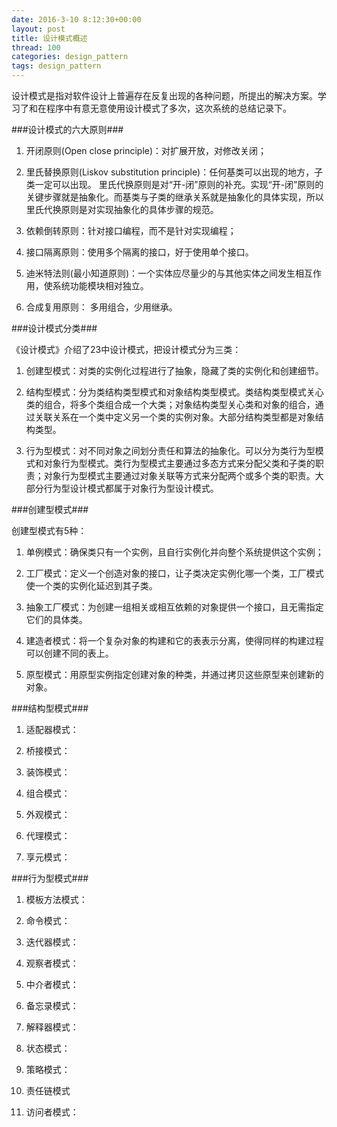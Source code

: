 ```yaml
---
date: 2016-3-10 8:12:30+00:00
layout: post
title: 设计模式概述
thread: 100
categories: design_pattern
tags: design_pattern
---
```


设计模式是指对软件设计上普遍存在反复出现的各种问题，所提出的解决方案。学习了和在程序中有意无意使用设计模式了多次，这次系统的总结记录下。

###设计模式的六大原则###

 1. 开闭原则(Open close principle)：对扩展开放，对修改关闭；

 2. 里氏替换原则(Liskov substitution principle)：任何基类可以出现的地方，子类一定可以出现。 里氏代换原则是对“开-闭”原则的补充。实现“开-闭”原则的关键步骤就是抽象化。而基类与子类的继承关系就是抽象化的具体实现，所以里氏代换原则是对实现抽象化的具体步骤的规范。

 3. 依赖倒转原则：针对接口编程，而不是针对实现编程；

 4. 接口隔离原则：使用多个隔离的接口，好于使用单个接口。

 5. 迪米特法则(最小知道原则)：一个实体应尽量少的与其他实体之间发生相互作用，使系统功能模块相对独立。

 6. 合成复用原则： 多用组合，少用继承。


###设计模式分类###

《设计模式》介绍了23中设计模式，把设计模式分为三类：

 1. 创建型模式：对类的实例化过程进行了抽象，隐藏了类的实例化和创建细节。

 2. 结构型模式：分为类结构类型模式和对象结构类型模式。类结构类型模式关心类的组合，将多个类组合成一个大类；对象结构类型关心类和对象的组合，通过关联关系在一个类中定义另一个类的实例对象。大部分结构类型都是对象结构类型。

 3. 行为型模式：对不同对象之间划分责任和算法的抽象化。可以分为类行为型模式和对象行为型模式。类行为型模式主要通过多态方式来分配父类和子类的职责；对象行为型模式主要通过对象关联等方式来分配两个或多个类的职责。大部分行为型设计模式都属于对象行为型设计模式。


###创建型模式###

创建型模式有5种：

 1. 单例模式：确保类只有一个实例，且自行实例化并向整个系统提供这个实例；
 
 2. 工厂模式：定义一个创造对象的接口，让子类决定实例化哪一个类，工厂模式使一个类的实例化延迟到其子类。

 3. 抽象工厂模式：为创建一组相关或相互依赖的对象提供一个接口，且无需指定它们的具体类。

 4. 建造者模式：将一个复杂对象的构建和它的表表示分离，使得同样的构建过程可以创建不同的表上。

 5. 原型模式：用原型实例指定创建对象的种类，并通过拷贝这些原型来创建新的对象。


###结构型模式###

 1. 适配器模式：

 2. 桥接模式：

 3. 装饰模式：

 4. 组合模式：

 5. 外观模式：

 6. 代理模式：

 7. 享元模式：

###行为型模式###

 1. 模板方法模式：

 2. 命令模式：

 3. 迭代器模式：

 4. 观察者模式：

 5. 中介者模式：

 6. 备忘录模式：

 7. 解释器模式：

 8. 状态模式：

 9. 策略模式：

 10. 责任链模式

 11. 访问者模式： 

